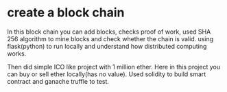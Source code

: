 # create a block chain 
In this block chain you can add blocks, 
checks proof of work, 
used SHA 256 algorithm to mine blocks
and check whether the chain is valid.
using flask(python) to run locally and understand how distributed computing works.

Then did simple ICO like project with 1 million ether. Here in this project you can buy or sell ether locally(has no value).
Used solidity to build smart contract and ganache truffle to test.

